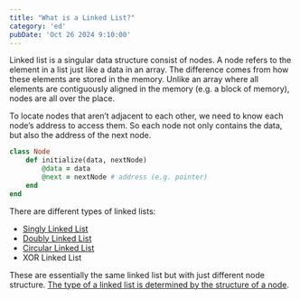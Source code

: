 ```yaml
---
title: "What is a Linked List?"
category: 'ed'
pubDate: 'Oct 26 2024 9:10:00'
---
```


Linked list is a singular data structure consist of nodes. A node refers to the element in a list just like a data in an array. The difference comes from how these elements are stored in the memory. Unlike an array where all elements are contiguously aligned in the memory (e.g. a block of memory), nodes are all over the place.

To locate nodes that aren’t adjacent to each other, we need to know each node’s address to access them. So each node not only contains the data, but also the address of the next node.

```rb
class Node
	def initialize(data, nextNode)
		@data = data
		@next = nextNode # address (e.g. pointer)
	end
end
```

There are different types of linked lists:
- [Singly Linked List](/note/what-is-a-singly-linked-list)
- [Doubly Linked List](/note/what-is-a-doubly-linked-list)
- [Circular Linked List](/note/what-is-a-circular-linked-list)
- XOR Linked List

These are essentially the same linked list but with just different node structure. [The type of a linked list is determined by the structure of a node](/note/the-type-of-a-linked-list-is-determined-by-the-structure-of-a-node/).